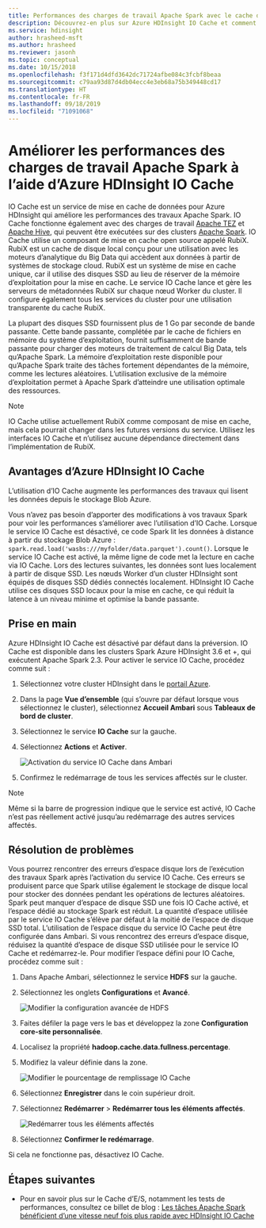 ```yaml
---
title: Performances des charges de travail Apache Spark avec le cache d’E/S Azure HDInsight (préversion)
description: Découvrez-en plus sur Azure HDInsight IO Cache et comment l’utiliser pour améliorer les performances d’Apache Spark.
ms.service: hdinsight
author: hrasheed-msft
ms.author: hrasheed
ms.reviewer: jasonh
ms.topic: conceptual
ms.date: 10/15/2018
ms.openlocfilehash: f3f171d4dfd3642dc71724afbe084c3fcbf8beaa
ms.sourcegitcommit: c79aa93d87d4db04ecc4e3eb68a75b349448cd17
ms.translationtype: HT
ms.contentlocale: fr-FR
ms.lasthandoff: 09/18/2019
ms.locfileid: "71091068"
---
```

# <a name="improve-performance-of-apache-spark-workloads-using-azure-hdinsight-io-cache"></a>Améliorer les performances des charges de travail Apache Spark à l’aide d’Azure HDInsight IO Cache 

IO Cache est un service de mise en cache de données pour Azure HDInsight qui améliore les performances des travaux Apache Spark. IO Cache fonctionne également avec des charges de travail [Apache TEZ](https://tez.apache.org/) et [Apache Hive](https://hive.apache.org/), qui peuvent être exécutées sur des clusters [Apache Spark](https://spark.apache.org/). IO Cache utilise un composant de mise en cache open source appelé RubiX. RubiX est un cache de disque local conçu pour une utilisation avec les moteurs d’analytique du Big Data qui accèdent aux données à partir de systèmes de stockage cloud. RubiX est un système de mise en cache unique, car il utilise des disques SSD au lieu de réserver de la mémoire d’exploitation pour la mise en cache. Le service IO Cache lance et gère les serveurs de métadonnées RubiX sur chaque nœud Worker du cluster. Il configure également tous les services du cluster pour une utilisation transparente du cache RubiX.

La plupart des disques SSD fournissent plus de 1 Go par seconde de bande passante. Cette bande passante, complétée par le cache de fichiers en mémoire du système d’exploitation, fournit suffisamment de bande passante pour charger des moteurs de traitement de calcul Big Data, tels qu’Apache Spark. La mémoire d’exploitation reste disponible pour qu’Apache Spark traite des tâches fortement dépendantes de la mémoire, comme les lectures aléatoires. L’utilisation exclusive de la mémoire d’exploitation permet à Apache Spark d’atteindre une utilisation optimale des ressources.  

>[!Note]  
>IO Cache utilise actuellement RubiX comme composant de mise en cache, mais cela pourrait changer dans les futures versions du service. Utilisez les interfaces IO Cache et n’utilisez aucune dépendance directement dans l’implémentation de RubiX.

## <a name="benefits-of-azure-hdinsight-io-cache"></a>Avantages d’Azure HDInsight IO Cache

L’utilisation d’IO Cache augmente les performances des travaux qui lisent les données depuis le stockage Blob Azure.

Vous n’avez pas besoin d’apporter des modifications à vos travaux Spark pour voir les performances s’améliorer avec l’utilisation d’IO Cache. Lorsque le service IO Cache est désactivé, ce code Spark lit les données à distance à partir du stockage Blob Azure : `spark.read.load('wasbs:///myfolder/data.parquet').count()`. Lorsque le service IO Cache est activé, la même ligne de code met la lecture en cache via IO Cache. Lors des lectures suivantes, les données sont lues localement à partir de disque SSD. Les nœuds Worker d’un cluster HDInsight sont équipés de disques SSD dédiés connectés localement. HDInsight IO Cache utilise ces disques SSD locaux pour la mise en cache, ce qui réduit la latence à un niveau minime et optimise la bande passante.

## <a name="getting-started"></a>Prise en main

Azure HDInsight IO Cache est désactivé par défaut dans la préversion. IO Cache est disponible dans les clusters Spark Azure HDInsight 3.6 et +, qui exécutent Apache Spark 2.3.  Pour activer le service IO Cache, procédez comme suit :

1. Sélectionnez votre cluster HDInsight dans le [portail Azure](https://portal.azure.com).

1. Dans la page **Vue d’ensemble** (qui s’ouvre par défaut lorsque vous sélectionnez le cluster), sélectionnez **Accueil Ambari** sous **Tableaux de bord de cluster**.

1. Sélectionnez le service **IO Cache** sur la gauche.

1. Sélectionnez **Actions** et **Activer**.

    ![Activation du service IO Cache dans Ambari](./media/apache-spark-improve-performance-iocache/ambariui-enable-iocache.png "Activation du service IO Cache dans Ambari")

1. Confirmez le redémarrage de tous les services affectés sur le cluster.

>[!NOTE]  
> Même si la barre de progression indique que le service est activé, IO Cache n’est pas réellement activé jusqu’au redémarrage des autres services affectés.

## <a name="troubleshooting"></a>Résolution de problèmes
  
Vous pourrez rencontrer des erreurs d’espace disque lors de l’exécution des travaux Spark après l’activation du service IO Cache. Ces erreurs se produisent parce que Spark utilise également le stockage de disque local pour stocker des données pendant les opérations de lectures aléatoires. Spark peut manquer d’espace de disque SSD une fois IO Cache activé, et l’espace dédié au stockage Spark est réduit. La quantité d’espace utilisée par le service IO Cache s’élève par défaut à la moitié de l’espace de disque SSD total. L’utilisation de l’espace disque du service IO Cache peut être configurée dans Ambari. Si vous rencontrez des erreurs d’espace disque, réduisez la quantité d’espace de disque SSD utilisée pour le service IO Cache et redémarrez-le. Pour modifier l’espace défini pour IO Cache, procédez comme suit :

1. Dans Apache Ambari, sélectionnez le service **HDFS** sur la gauche.

1. Sélectionnez les onglets **Configurations** et **Avancé**.

    ![Modifier la configuration avancée de HDFS](./media/apache-spark-improve-performance-iocache/ambariui-hdfs-service-configs-advanced.png "Modifier la configuration avancée de HDFS")

1. Faites défiler la page vers le bas et développez la zone **Configuration core-site personnalisée**.

1. Localisez la propriété **hadoop.cache.data.fullness.percentage**.

1. Modifiez la valeur définie dans la zone.

    ![Modifier le pourcentage de remplissage IO Cache](./media/apache-spark-improve-performance-iocache/ambariui-cache-data-fullness-percentage-property.png "Modifier le pourcentage de remplissage IO Cache")

1. Sélectionnez **Enregistrer** dans le coin supérieur droit.

1. Sélectionnez **Redémarrer** > **Redémarrer tous les éléments affectés**.

    ![Redémarrer tous les éléments affectés](./media/apache-spark-improve-performance-iocache/ambariui-restart-all-affected.png "Redémarrer tous les éléments affectés")

1. Sélectionnez **Confirmer le redémarrage**.

Si cela ne fonctionne pas, désactivez IO Cache.

## <a name="next-steps"></a>Étapes suivantes

- Pour en savoir plus sur le Cache d’E/S, notamment les tests de performances, consultez ce billet de blog : [Les tâches Apache Spark bénéficient d’une vitesse neuf fois plus rapide avec HDInsight IO Cache](https://azure.microsoft.com/blog/apache-spark-speedup-with-hdinsight-io-cache/)
